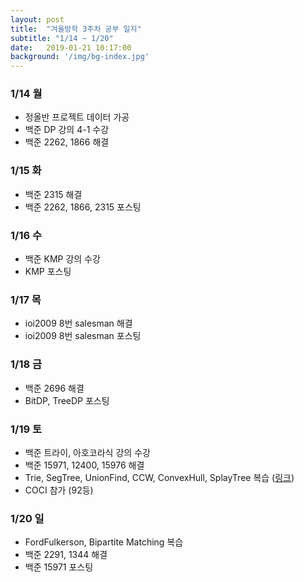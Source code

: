 ```yaml
---
layout: post
title:  "겨울방학 3주차 공부 일지"
subtitle: "1/14 ~ 1/20"
date:   2019-01-21 10:17:00
background: '/img/bg-index.jpg'
---
```


### 1/14 월
* 정올반 프로젝트 데이터 가공
* 백준 DP 강의 4-1 수강
* 백준 2262, 1866 해결

### 1/15 화
* 백준 2315 해결
* 백준 2262, 1866, 2315 포스팅

### 1/16 수
* 백준 KMP 강의 수강
* KMP 포스팅

### 1/17 목
* ioi2009 8번 salesman 해결
* ioi2009 8번 salesman 포스팅

### 1/18 금
* 백준 2696 해결
* BitDP, TreeDP 포스팅

### 1/19 토
* 백준 트라이, 아호코라식 강의 수강
* 백준 15971, 12400, 15976 해결
* Trie, SegTree, UnionFind, CCW, ConvexHull, SplayTree 복습 (<a href = "https://github.com/justiceHui/AlgorithmImplement">링크</a>)
* COCI 참가 (92등)

### 1/20 일
* FordFulkerson, Bipartite Matching 복습
* 백준 2291, 1344 해결
* 백준 15971 포스팅
